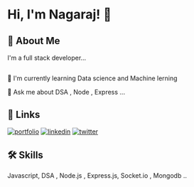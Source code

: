 
# Hi, I'm Nagaraj! 👋


## 🚀 About Me
I'm a full stack developer...


## 

🧠 I'm currently learning Data science and Machine lerning


💬 Ask me about DSA , Node , Express ...




## 🔗 Links
[![portfolio](https://img.shields.io/badge/my_portfolio-000?style=for-the-badge&logo=ko-fi&logoColor=white)](https://katherineoelsner.com/)
[![linkedin](https://img.shields.io/badge/linkedin-0A66C2?style=for-the-badge&logo=linkedin&logoColor=white)](https://www.linkedin.com/)
[![twitter](https://img.shields.io/badge/twitter-1DA1F2?style=for-the-badge&logo=twitter&logoColor=white)](https://twitter.com/)


## 🛠 Skills
Javascript, DSA , Node.js , Express.js, Socket.io , Mongodb ..
